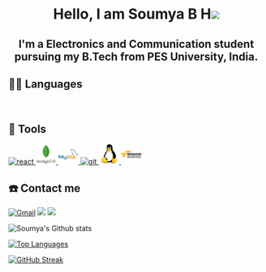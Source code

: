 <h1 align="center"> Hello, I am Soumya B H<img src="https://raw.githubusercontent.com/iampavangandhi/iampavangandhi/master/gifs/Hi.gif" width="30px"></h1>

<h2 align="center"> I'm a Electronics and Communication student pursuing my B.Tech from PES University, India. </h2>


## 👨‍💻 Languages
<a href=""><img alt="" src="https://img.shields.io/badge/Python-3776AB?style=for-the-badge&logo=python&logoColor=white" /></a>
<a href=""><img alt="" src="https://img.shields.io/badge/C-00599C?style=for-the-badge&logo=c&logoColor=white" /></a>
<a href=""><img alt="" src="https://img.shields.io/badge/Verilog-276DC3?style=for-the-badge&logo=r&logoColor=white" /></a>
<a href=""><img alt="" src="https://img.shields.io/badge/C++-ED8B00?style=for-the-badge&logo=java&logoColor=white" /></a>
<a href=""><img alt="" src="https://img.shields.io/badge/HTML-239120?style=for-the-badge&logo=html5&logoColor=white" /></a>
<a href=""><img alt="" src="https://img.shields.io/badge/SystemVerilog-F7DF1E?style=for-the-badge&logo=javascript&logoColor=black" /></a>
<a href=""><img alt="" src="https://img.shields.io/badge/MySQL-00000F?style=for-the-badge&logo=mysql&logoColor=white" /></a>



## 🔧 Tools
<p align="left">
<a href="https://www.mathworks.com/products/matlab-online.html" target="_blank"> <img src="https://www.mathworks.com/help/examples/matlab/win64/MatlabLogoExample_08.png" alt="react" width="40" height="40"/> </a> 
 <a href="https://www.mongodb.com/" target="_blank"> <img src="https://raw.githubusercontent.com/devicons/devicon/master/icons/mongodb/mongodb-original-wordmark.svg" alt="mongodb" width="40" height="40"/> </a> 
 <a href="https://www.mysql.com/" target="_blank"> <img src="https://raw.githubusercontent.com/devicons/devicon/master/icons/mysql/mysql-original-wordmark.svg" alt="mysql" width="40" height="40"/> </a> 
 <a href="https://git-scm.com/" target="_blank"> <img src="https://www.vectorlogo.zone/logos/git-scm/git-scm-icon.svg" alt="git" width="40" height="40"/> </a>
 <a href="https://www.linux.org/" target="_blank"> <img src="https://raw.githubusercontent.com/devicons/devicon/master/icons/linux/linux-original.svg" alt="linux" width="40" height="40"/> </a>    
   <a href="https://aws.amazon.com/" target="_blank"> <img src="https://github.com/devicons/devicon/blob/master/icons/amazonwebservices/amazonwebservices-original-wordmark.svg"="linux" width="40" height="40"/> </a>
</p>

## ☎️ Contact me 

<a href = "mailto:soumyahudalimath.sh@gmail.com?subject=From your Github Profile" ><img alt="Gmail" src="https://img.shields.io/badge/Gmail-D14836?style=for-the-badge&logo=gmail&logoColor=white" /></a>
<a href = "https://www.linkedin.com/in/soumya-hudalimath-8282491b1/" ><img src="https://img.shields.io/badge/linkedin%20-%230077B5.svg?&style=for-the-badge&logo=linkedin&logoColor=white"/></a>
<a href = "https://www.instagram.com/soumya_h_24" ><img src="https://img.shields.io/badge/instagram%20-%23E4405F.svg?&style=for-the-badge&logo=Instagram&logoColor=white"/></a>
</a>

![Soumya's Github stats](https://github-readme-stats.vercel.app/api?username=Soumya240701&count_private=true&theme=tokyonight)

[![Top Languages](https://github-readme-stats.vercel.app/api/top-langs/?username=Soumya240701&layout=compact&show_icons=true&theme=tokyonight)](https://github.com/DenverCoder1/github-readme-streak-stats)

[![GitHub Streak](https://github-readme-streak-stats.herokuapp.com/?user=Soumya240701&theme=tokyonight)](https://github.com/DenverCoder1/github-readme-streak-stats)
